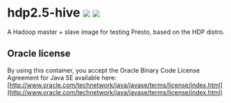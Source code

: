 # hdp2.5-hive [![][layers-badge]][layers-link] [![][version-badge]][dockerhub-link]
           
[layers-badge]: https://images.microbadger.com/badges/image/teradatalabs/hdp2.5-hive.svg
[layers-link]: https://microbadger.com/images/teradatalabs/hdp2.5-hive
[version-badge]: https://images.microbadger.com/badges/version/teradatalabs/hdp2.5-hive.svg
[dockerhub-link]: https://hub.docker.com/r/teradatalabs/hdp2.5-hive

A Hadoop master + slave image for testing Presto, based on the HDP distro.

## Oracle license

By using this container, you accept the Oracle Binary Code License Agreement for Java SE available here:
[http://www.oracle.com/technetwork/java/javase/terms/license/index.html](http://www.oracle.com/technetwork/java/javase/terms/license/index.html)
